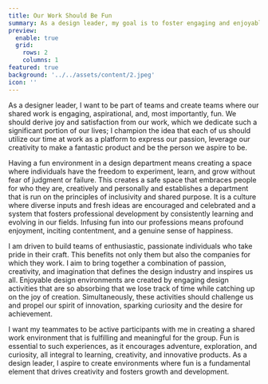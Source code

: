 ```yaml
---
title: Our Work Should Be Fun
summary: As a design leader, my goal is to foster engaging and enjoyable work environments. I advocate for the freedom to experiment, learn, and evolve without fear, boosting expression of creativity and personal authenticity. I strive to nurture diverse ideas, promote continuous professional development, and craft fulfilling experiences. I fundamentally believe in the power of combining passion, creativity, and enjoyment to create absorbing and challenging activities. My aim is to integrate fun as a key element to spark innovation, kindle curiosity, encourage adventure, and drive growth within the design industry.
preview:
  enable: true
  grid:
    rows: 2
    columns: 1
featured: true
background: '../../assets/content/2.jpeg'
icon: ''
---
```


As a designer leader, I want to be part of teams and create teams where our shared work is engaging, aspirational, and, most importantly, fun. We should derive joy and satisfaction from our work, which we dedicate such a significant portion of our lives; I champion the idea that each of us should utilize our time at work as a platform to express our passion, leverage our creativity to make a fantastic product and be the person we aspire to be.

Having a fun environment in a design department means creating a space where individuals have the freedom to experiment, learn, and grow without fear of judgment or failure. This creates a safe space that embraces people for who they are, creatively and personally and establishes a department that is run on the principles of inclusivity and shared purpose. It is a culture where diverse inputs and fresh ideas are encouraged and celebrated and a system that fosters professional development by consistently learning and evolving in our fields. Infusing fun into our professions means profound enjoyment, inciting contentment, and a genuine sense of happiness.

I am driven to build teams of enthusiastic, passionate individuals who take pride in their craft. This benefits not only them but also the companies for which they work. I aim to bring together a combination of passion, creativity, and imagination that defines the design industry and inspires us all. Enjoyable design environments are created by engaging design activities that are so absorbing that we lose track of time while catching up on the joy of creation. Simultaneously, these activities should challenge us and propel our spirit of innovation, sparking curiosity and the desire for achievement.

I want my teammates to be active participants with me in creating a shared work environment that is fulfilling and meaningful for the group. Fun is essential to such experiences, as it encourages adventure, exploration, and curiosity, all integral to learning, creativity, and innovative products. As a design leader, I aspire to create environments where fun is a fundamental element that drives creativity and fosters growth and development.
